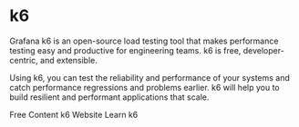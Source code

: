 # k6

Grafana k6 is an open-source load testing tool that makes performance testing easy and productive for engineering teams. k6 is free, developer-centric, and extensible.

Using k6, you can test the reliability and performance of your systems and catch performance regressions and problems earlier. k6 will help you to build resilient and performant applications that scale.

<ResourceGroupTitle>Free Content</ResourceGroupTitle>
<BadgeLink colorScheme='blue' badgeText='Official Website' href='https://k6.io/'>k6 Website</BadgeLink>
<BadgeLink badgeText='Course' colorScheme='green' href='https://www.youtube.com/playlist?list=PLJ9A48W0kpRJKmVeurt7ltKfrOdr8ZBdt'>Learn k6</BadgeLink>
